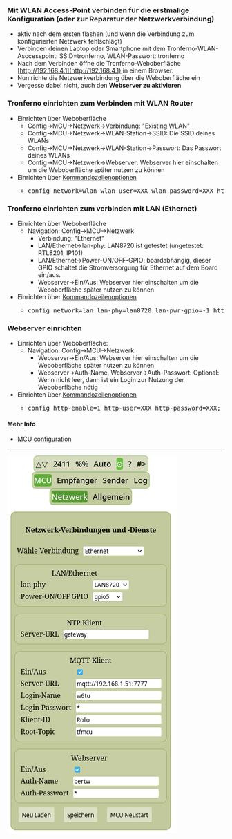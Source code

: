 ### Mit WLAN Access-Point verbinden für die erstmalige Konfiguration (oder zur Reparatur der Netzwerkverbindung)
* aktiv nach dem ersten flashen (und wenn die Verbindung zum konfigurierten Netzwerk fehlschlägt)
* Verbinden deinen Laptop oder Smartphone mit dem Tronferno-WLAN-Asccesspoint: SSID=tronferno, WLAN-Passwort: tronferno
* Nach dem Verbinden öffne die Tronferno-Weboberfläche [http://192.168.4.1](http://192.168.4.1) in einem Browser.
* Nun richte die Netzwerkverbindung über die Weboberfläche ein
* Vergesse dabei nicht, auch den <strong>Webserver zu aktivieren</strong>.

### Tronferno einrichten zum Verbinden mit WLAN Router
* Einrichten über Weboberfläche
  * Config->MCU->Netzwerk->Verbindung: "Existing WLAN"
  * Config->MCU->Netzwerk->WLAN-Station->SSID: Die SSID deines WLANs
  * Config->MCU->Netzwerk->WLAN-Station->Passwort: Das Passwort deines WLANs
  * Config->MCU->Netzwerk->Webserver: Webserver hier einschalten um die Weboberfläche später nutzen zu können
* Einrichten über [Kommandozeilenoptionen](mcu_config_cli-de.md)
  * <pre>config network=wlan wlan-user=XXX wlan-password=XXX http-enable=1;</pre>

### Tronferno einrichten zum verbinden mit LAN (Ethernet)
* Einrichten über Weboberfläche
  * Navigation: Config->MCU->Netzwerk
     * Verbindung: "Ethernet"
     * LAN/Ethernet->lan-phy: LAN8720 ist getestet (ungetestet: RTL8201, IP101)
     * LAN/Ethernet->Power-ON/OFF-GPIO: boardabhängig, dieser GPIO schaltet die Stromversorgung für Ethernet auf dem Board ein/aus.
     * Webserver->Ein/Aus: Webserver hier einschalten um die Weboberfläche später nutzen zu können
* Einrichten über [Kommandozeilenoptionen](mcu_config_cli-de.md)
  * <pre>config network=lan lan-phy=lan8720 lan-pwr-gpio=-1 http-enable=1;</pre>
  

### Webserver einrichten
  * Einrichten über Weboberfläche:
     * Navigation: Config->MCU->Netzwerk
         * Webserver->Ein/Aus: Webserver hier einschalten um die Weboberfläche später nutzen zu können
         * Webserver->Auth-Name, Webserver->Auth-Passwort: Optional: Wenn nicht leer, dann ist ein Login zur Nutzung der Weboberfläche nötig
  * Einrichten über [Kommandozeilenoptionen](mcu_config_cli-de.md)
     * <pre>config http-enable=1 http-user=XXX http-password=XXX;</pre>
 

  
#### Mehr Info
  * [MCU configuration](mcu_config.md)

  
------------

![ScreenShot](img/tfmcu_settings_net.png)